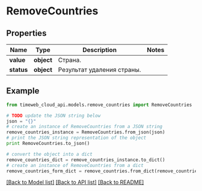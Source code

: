 # RemoveCountries


## Properties
Name | Type | Description | Notes
------------ | ------------- | ------------- | -------------
**value** | **object** | Страна. | 
**status** | **object** | Результат удаления страны. | 

## Example

```python
from timeweb_cloud_api.models.remove_countries import RemoveCountries

# TODO update the JSON string below
json = "{}"
# create an instance of RemoveCountries from a JSON string
remove_countries_instance = RemoveCountries.from_json(json)
# print the JSON string representation of the object
print RemoveCountries.to_json()

# convert the object into a dict
remove_countries_dict = remove_countries_instance.to_dict()
# create an instance of RemoveCountries from a dict
remove_countries_form_dict = remove_countries.from_dict(remove_countries_dict)
```
[[Back to Model list]](../README.md#documentation-for-models) [[Back to API list]](../README.md#documentation-for-api-endpoints) [[Back to README]](../README.md)


